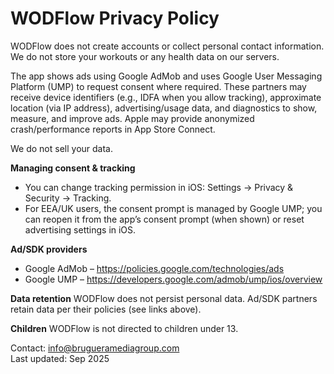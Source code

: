# WODFlow Privacy Policy

WODFlow does not create accounts or collect personal contact information.
We do not store your workouts or any health data on our servers.

The app shows ads using Google AdMob and uses Google User Messaging Platform (UMP) to
request consent where required. These partners may receive device identifiers
(e.g., IDFA when you allow tracking), approximate location (via IP address),
advertising/usage data, and diagnostics to show, measure, and improve ads.
Apple may provide anonymized crash/performance reports in App Store Connect.

We do not sell your data.

**Managing consent & tracking**
- You can change tracking permission in iOS: Settings → Privacy & Security → Tracking.
- For EEA/UK users, the consent prompt is managed by Google UMP; you can reopen it from
  the app’s consent prompt (when shown) or reset advertising settings in iOS.

**Ad/SDK providers**
- Google AdMob – https://policies.google.com/technologies/ads  
- Google UMP – https://developers.google.com/admob/ump/ios/overview

**Data retention**
WODFlow does not persist personal data. Ad/SDK partners retain data per their policies
(see links above).

**Children**
WODFlow is not directed to children under 13.

Contact: info@brugueramediagroup.com  
Last updated: Sep 2025
